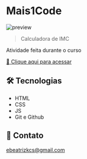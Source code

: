 # Mais1Code

![preview](./imagem/readme/previa.png)

> Calculadora de IMC

Atividade feita durante o curso

[🔗 Clique aqui para acessar](https://soubeatrizkaroline.github.io/Mais1Code_CalculadoraIMC//)


## 🛠 Tecnologias

- HTML
- CSS
- JS
- Git e Github

## 💙 Contato

ebeatrizkcs@gmail.com
